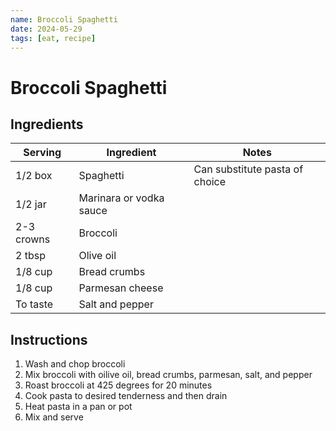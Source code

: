```yaml
---
name: Broccoli Spaghetti
date: 2024-05-29
tags: [eat, recipe]
---
```


# Broccoli Spaghetti

## Ingredients

| Serving | Ingredient | Notes |
|-|-|-|
| 1/2 box | Spaghetti | Can substitute pasta of choice |
| 1/2 jar | Marinara or vodka sauce |  |
| 2-3 crowns | Broccoli |  |
| 2 tbsp | Olive oil |  |
| 1/8 cup | Bread crumbs |  |
| 1/8 cup | Parmesan cheese |  |
| To taste | Salt and pepper |  |

## Instructions

1. Wash and chop broccoli
1. Mix broccoli with oilive oil, bread crumbs, parmesan, salt, and pepper
1. Roast broccoli at 425 degrees for 20 minutes
1. Cook pasta to desired tenderness and then drain
1. Heat pasta in a pan or pot
1. Mix and serve
